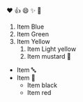 :heart:
	:+1:
  :smile:
  :sparkles:
  :tada:
  1. Item Blue
2. Item Green
3. Item Yellow
   1. Item Light yellow
   2. Item mustard 🌭
* Item 🔤
* Item 🐜
  * Item black
  * Item red
